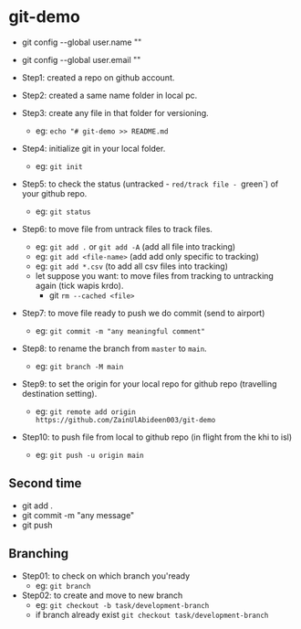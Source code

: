 # git-demo
- git config --global user.name "<user-name>"
- git config --global user.email "<user-email>"


- Step1: created a repo on github account.
- Step2: created a same name folder in local pc.
- Step3: create any file in that folder for versioning.
    - eg: `echo "# git-demo >> README.md`
- Step4: initialize git in your local folder.
    - eg: `git init`
- Step5: to check the status (untracked - `red/track file - `green`) of your github repo.
    - eg: `git status`
- Step6: to move file from untrack files to track files.
    - eg: `git add .` or `git add -A` (add all file into tracking)
    - eg: `git add <file-name>` (add add only specific to tracking)
    - eg: `git add *.csv` (to add all csv files into tracking)
    - let suppose you want: to move files from tracking to untracking again (tick wapis krdo).
        - git `rm --cached <file>`
- Step7: to move file ready to push we do commit (send to airport)
    - eg: `git commit -m "any meaningful comment"`
- Step8: to rename the branch from `master` to `main`.
    - eg: `git branch -M main`
- Step9: to set the origin for your local repo for github repo (travelling destination setting).
    - eg: `git remote add origin https://github.com/ZainUlAbideen003/git-demo`
- Step10: to push file from local to github repo (in flight from the khi to isl)
    - eg: `git push -u origin main`

## Second time

- git add .
- git commit -m "any message"
- git push


## Branching

- Step01: to check on which branch you'ready
    - eg: `git branch`
- Step02: to create and move to new branch
    - eg: `git checkout -b task/development-branch`
    - if branch already exist `git checkout task/development-branch`
